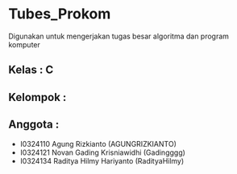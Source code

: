# Tubes_Prokom
Digunakan untuk mengerjakan tugas besar algoritma dan program komputer
## Kelas : C
## Kelompok : 
## Anggota :
- I0324110 Agung Rizkianto (AGUNGRIZKIANTO)
- I0324121 Novan Gading Krisniawidhi (Gadingggg)
- I0324134 Raditya Hilmy Hariyanto (RadityaHilmy)
